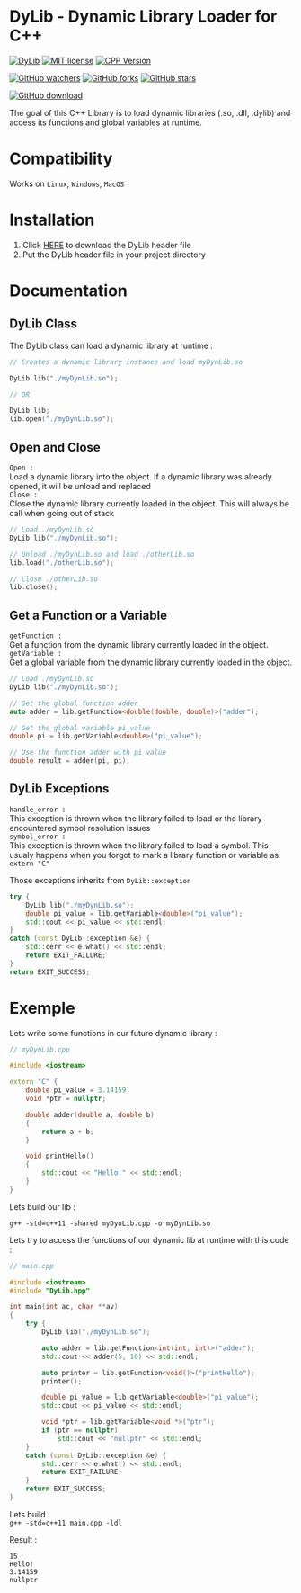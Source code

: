 # DyLib - Dynamic Library Loader for C++  
[![DyLib](https://img.shields.io/badge/DyLib-v0.5-blue.svg)](https://github.com/tocola/DyLib/releases/tag/v0.5)
[![MIT license](https://img.shields.io/badge/License-MIT-orange.svg)](https://github.com/tocola/DyLib/blob/main/LICENSE)
[![CPP Version](https://img.shields.io/badge/C++-11/14/17/20-darkgreen.svg)](https://isocpp.org/)

[![GitHub watchers](https://img.shields.io/github/watchers/tocola/DyLib?style=social)](https://github.com/tocola/DyLib/watchers/)
[![GitHub forks](https://img.shields.io/github/forks/tocola/DyLib?style=social)](https://github.com/tocola/DyLib/network/members/)
[![GitHub stars](https://img.shields.io/github/stars/tocola/DyLib?style=social)](https://github.com/tocola/DyLib/stargazers/)

[![GitHub download](https://img.shields.io/github/downloads/tocola/DyLib/total?style=for-the-badge)](https://github.com/tocola/DyLib/releases/download/v0.5/DyLib.hpp)

The goal of this C++ Library is to load dynamic libraries (.so, .dll, .dylib) and access its functions and global variables at runtime.

# Compatibility
Works on `Linux`, `Windows`, `MacOS`

# Installation

1. Click [HERE](https://github.com/tocola/DyLib/releases/download/v0.5/DyLib.hpp) to download the DyLib header file
2. Put the DyLib header file in your project directory

# Documentation

## DyLib Class

The DyLib class can load a dynamic library at runtime :
```c++
// Creates a dynamic library instance and load myDynLib.so

DyLib lib("./myDynLib.so");

// OR

DyLib lib;
lib.open("./myDynLib.so");
```

## Open and Close

`Open :`  
Load a dynamic library into the object. If a dynamic library was already opened, it will be unload and replaced  
`Close :`  
Close the dynamic library currently loaded in the object. This will always be call when going out of stack
```c++
// Load ./myDynLib.so
DyLib lib("./myDynLib.so");

// Unload ./myDynLib.so and load ./otherLib.so
lib.load("./otherLib.so");

// Close ./otherLib.so
lib.close();
```

## Get a Function or a Variable

`getFunction :`  
Get a function from the dynamic library currently loaded in the object.  
`getVariable :`  
Get a global variable from the dynamic library currently loaded in the object.
```c++
// Load ./myDynLib.so
DyLib lib("./myDynLib.so");

// Get the global function adder
auto adder = lib.getFunction<double(double, double)>("adder");

// Get the global variable pi_value
double pi = lib.getVariable<double>("pi_value");

// Use the function adder with pi_value
double result = adder(pi, pi);
```

## DyLib Exceptions

`handle_error :`  
This exception is thrown when the library failed to load or the library encountered symbol resolution issues  
`symbol_error :`  
This exception is thrown when the library failed to load a symbol.
This usualy happens when you forgot to mark a library function or variable as `extern "C"`  


Those exceptions inherits from `DyLib::exception`
```c++
try {
    DyLib lib("./myDynLib.so");
    double pi_value = lib.getVariable<double>("pi_value");
    std::cout << pi_value << std::endl;
}
catch (const DyLib::exception &e) {
    std::cerr << e.what() << std::endl;
    return EXIT_FAILURE;
}
return EXIT_SUCCESS;
```

# Exemple

Lets write some functions in our future dynamic library :
```c++
// myDynLib.cpp

#include <iostream>

extern "C" {
    double pi_value = 3.14159;
    void *ptr = nullptr;

    double adder(double a, double b)
    {
        return a + b;
    }

    void printHello()
    {
        std::cout << "Hello!" << std::endl;
    }
}
```

Lets build our lib :  

`g++ -std=c++11 -shared myDynLib.cpp -o myDynLib.so`

Lets try to access the functions of our dynamic lib at runtime with this code :
```c++
// main.cpp

#include <iostream>
#include "DyLib.hpp"

int main(int ac, char **av)
{
    try {
        DyLib lib("./myDynLib.so");

        auto adder = lib.getFunction<int(int, int)>("adder");
        std::cout << adder(5, 10) << std::endl;

        auto printer = lib.getFunction<void()>("printHello");
        printer();

        double pi_value = lib.getVariable<double>("pi_value");
        std::cout << pi_value << std::endl;

        void *ptr = lib.getVariable<void *>("ptr");
        if (ptr == nullptr)
            std::cout << "nullptr" << std::endl;
    }
    catch (const DyLib::exception &e) {
        std::cerr << e.what() << std::endl;
        return EXIT_FAILURE;
    }
    return EXIT_SUCCESS;
}
```

Lets build :  
`g++ -std=c++11 main.cpp -ldl`

Result :
```
15
Hello!
3.14159
nullptr
```
